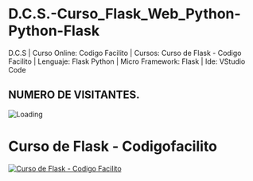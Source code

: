 # D.C.S.-Curso_Flask_Web_Python-Python-Flask
D.C.S | Curso Online: Codigo Facilito | Cursos: Curso de Flask - Codigo Facilito | Lenguaje: Flask Python | Micro Framework: Flask | Ide: VStudio Code

## NUMERO DE VISITANTES.
<img align="left" src = "https://profile-counter.glitch.me/
D.C.S.-Curso_Flask_Web_Python-Python-Flask/count.svg" alt ="Loading"> <br>

# Curso de Flask - Codigofacilito
[![Curso de Flask - Codigo Facilito](https://scontent.flpb2-1.fna.fbcdn.net/v/t31.18172-8/16700628_1452681534744493_496916868140602058_o.jpg?_nc_cat=100&ccb=1-5&_nc_sid=9267fe&_nc_ohc=eFLH6ggeq5wAX_EYWTa&_nc_ht=scontent.flpb2-1.fna&oh=00_AT-oQaSxlw_5IvX-UvyuFw5DVjhUzWjQnOkP5FK5-fbyzg&oe=62099C4D)](https://youtube.com/playlist?list=PLagErt3C7iltAydvN6SgCVKsOH4xQQKsk)